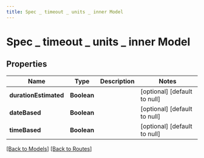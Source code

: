```yaml
---
title: Spec _ timeout _ units _ inner Model
---
```


# Spec _ timeout _ units _ inner Model
## Properties

| Name | Type | Description | Notes |
|------------ | ------------- | ------------- | -------------|
| **durationEstimated** | **Boolean** |  | [optional] [default to null] |
| **dateBased** | **Boolean** |  | [optional] [default to null] |
| **timeBased** | **Boolean** |  | [optional] [default to null] |

[[Back to Models]](../overview#models) [[Back to Routes]](../overview#routes)

